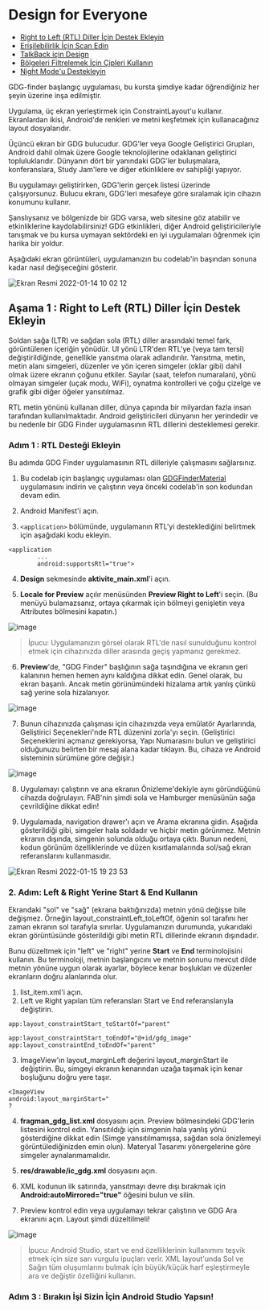 # Design for Everyone

- [Right to Left (RTL) Diller İçin Destek Ekleyin](#a)
- [Erişilebilirlik İçin Scan Edin](#b)
- [TalkBack için Design](#c)
- [Bölgeleri Filtrelemek İçin Çipleri Kullanın](#d)
- [Night Mode'u Destekleyin](#e)

GDG-finder başlangıç uygulaması, bu kursta şimdiye kadar öğrendiğiniz her şeyin üzerine inşa edilmiştir.

Uygulama, üç ekran yerleştirmek için ConstraintLayout'u kullanır. Ekranlardan ikisi, Android'de renkleri ve metni keşfetmek için kullanacağınız layout dosyalarıdır.

Üçüncü ekran bir GDG bulucudur. GDG'ler veya Google Geliştirici Grupları, Android dahil olmak üzere Google teknolojilerine odaklanan geliştirici topluluklarıdır. Dünyanın dört bir yanındaki GDG'ler buluşmalara, konferanslara, Study Jam'lere ve diğer etkinliklere ev sahipliği yapıyor.

Bu uygulamayı geliştirirken, GDG'lerin gerçek listesi üzerinde çalışıyorsunuz. Bulucu ekranı, GDG'leri mesafeye göre sıralamak için cihazın konumunu kullanır.

Şanslıysanız ve bölgenizde bir GDG varsa, web sitesine göz atabilir ve etkinliklerine kaydolabilirsiniz! GDG etkinlikleri, diğer Android geliştiricileriyle tanışmak ve bu kursa uymayan sektördeki en iyi uygulamaları öğrenmek için harika bir yoldur.

Aşağıdaki ekran görüntüleri, uygulamanızın bu codelab'in başından sonuna kadar nasıl değişeceğini gösterir.

![Ekran Resmi 2022-01-14 10 02 12](https://user-images.githubusercontent.com/70329389/149465415-0aa06b39-e12c-48ed-b642-e34e1394e700.png)


## <a name="a"></a>Aşama 1 : Right to Left (RTL) Diller İçin Destek Ekleyin

Soldan sağa (LTR) ve sağdan sola (RTL) diller arasındaki temel fark, görüntülenen içeriğin yönüdür. UI yönü LTR'den RTL'ye (veya tam tersi) değiştirildiğinde, genellikle yansıtma olarak adlandırılır. Yansıtma, metin, metin alanı simgeleri, düzenler ve yön içeren simgeler (oklar gibi) dahil olmak üzere ekranın çoğunu etkiler. Sayılar (saat, telefon numaraları), yönü olmayan simgeler (uçak modu, WiFi), oynatma kontrolleri ve çoğu çizelge ve grafik gibi diğer öğeler yansıtılmaz.

RTL metin yönünü kullanan diller, dünya çapında bir milyardan fazla insan tarafından kullanılmaktadır. Android geliştiricileri dünyanın her yerindedir ve bu nedenle bir GDG Finder uygulamasının RTL dillerini desteklemesi gerekir.

### Adım 1 : RTL Desteği Ekleyin

Bu adımda GDG Finder uygulamasının RTL dilleriyle çalışmasını sağlarsınız.

1. Bu codelab için başlangıç uygulaması olan [GDGFinderMaterial](https://github.com/google-developer-training/android-kotlin-fundamentals-apps/tree/master/GDGFinderMaterial) uygulamasını indirin ve çalıştırın veya önceki codelab'in son kodundan devam edin.

2. Android Manifest'i açın.

3. `<application>` bölümünde, uygulamanın RTL'yi desteklediğini belirtmek için aşağıdaki kodu ekleyin.

```
<application
        ...
        android:supportsRtl="true">
```

4. **Design** sekmesinde **aktivite_main.xml**'i açın.

5. **Locale for Preview** açılır menüsünden **Preview Right to Left**'i seçin. (Bu menüyü bulamazsanız, ortaya çıkarmak için bölmeyi genişletin veya Attributes bölmesini kapatın.)

![image](https://user-images.githubusercontent.com/70329389/149629146-3eb95048-bffe-4b1c-b9d8-57bdaf9cc8ab.png)

> İpucu: Uygulamanızın görsel olarak RTL'de nasıl sunulduğunu kontrol etmek için cihazınızda diller arasında geçiş yapmanız gerekmez.

6. **Preview**'de, "GDG Finder" başlığının sağa taşındığına ve ekranın geri kalanının hemen hemen aynı kaldığına dikkat edin. Genel olarak, bu ekran başarılı. Ancak metin görünümündeki hizalama artık yanlış çünkü sağ yerine sola hizalanıyor.

![image](https://user-images.githubusercontent.com/70329389/149629189-aa5ccb3e-4d62-4d7b-94ec-2d0cf20ab863.png)

7. Bunun cihazınızda çalışması için cihazınızda veya emülatör Ayarlarında, Geliştirici Seçenekleri'nde RTL düzenini zorla'yı seçin. (Geliştirici Seçeneklerini açmanız gerekiyorsa, Yapı Numarasını bulun ve geliştirici olduğunuzu belirten bir mesaj alana kadar tıklayın. Bu, cihaza ve Android sisteminin sürümüne göre değişir.)

![image](https://user-images.githubusercontent.com/70329389/149629220-8f729aed-a849-44ba-9a9a-961be820d808.png)

8. Uygulamayı çalıştırın ve ana ekranın Önizleme'dekiyle aynı göründüğünü cihazda doğrulayın. FAB'nin şimdi sola ve Hamburger menüsünün sağa çevrildiğine dikkat edin!

9. Uygulamada, navigation drawer'ı açın ve Arama ekranına gidin. Aşağıda gösterildiği gibi, simgeler hala soldadır ve hiçbir metin görünmez. Metnin ekranın dışında, simgenin solunda olduğu ortaya çıktı. Bunun nedeni, kodun görünüm özelliklerinde ve düzen kısıtlamalarında sol/sağ ekran referanslarını kullanmasıdır.

![Ekran Resmi 2022-01-15 19 23 53](https://user-images.githubusercontent.com/70329389/149629382-b1aef36c-72bf-486b-982e-c11c5cac3d87.png)

### 2. Adım: Left & Right Yerine Start & End Kullanın

Ekrandaki "sol" ve "sağ" (ekrana baktığınızda) metnin yönü değişse bile değişmez. Örneğin layout_constraintLeft_toLeftOf, öğenin sol tarafını her zaman ekranın sol tarafıyla sınırlar. Uygulamanızın durumunda, yukarıdaki ekran görüntüsünde gösterildiği gibi metin RTL dillerinde ekranın dışındadır.

Bunu düzeltmek için "left" ve "right" yerine **Start** ve **End** terminolojisini kullanın. Bu terminoloji, metnin başlangıcını ve metnin sonunu mevcut dilde metnin yönüne uygun olarak ayarlar, böylece kenar boşlukları ve düzenler ekranların doğru alanlarında olur.

1. list_item.xml'i açın.
2. Left ve Right yapılan tüm referansları Start ve End referanslarıyla değiştirin.

```
app:layout_constraintStart_toStartOf="parent"

app:layout_constraintStart_toEndOf="@+id/gdg_image"
app:layout_constraintEnd_toEndOf="parent"
```
3. ImageView'ın layout_marginLeft değerini layout_marginStart ile değiştirin. Bu, simgeyi ekranın kenarından uzağa taşımak için kenar boşluğunu doğru yere taşır.

```
<ImageView
android:layout_marginStart="
?
```

4. **fragman_gdg_list.xml** dosyasını açın. Preview bölmesindeki GDG'lerin listesini kontrol edin. Yansıtıldığı için simgenin hala yanlış yönü gösterdiğine dikkat edin (Simge yansıtılmamışsa, sağdan sola önizlemeyi görüntülediğinizden emin olun). Materyal Tasarımı yönergelerine göre simgeler aynalanmamalıdır.

5. **res/drawable/ic_gdg.xml** dosyasını açın.

6. XML kodunun ilk satırında, yansıtmayı devre dışı bırakmak için **Android:autoMirrored="true"** öğesini bulun ve silin.

7. Preview kontrol edin veya uygulamayı tekrar çalıştırın ve GDG Ara ekranını açın. Layout şimdi düzeltilmeli!

![image](https://user-images.githubusercontent.com/70329389/149732595-7bf0f09a-22f0-4a9d-8d7d-81cd5484cc72.png)

> İpucu: Android Studio, start ve end özelliklerinin kullanımını teşvik etmek için size sarı vurgulu ipuçları verir. XML layout'unda Sol ve Sağın tüm oluşumlarını bulmak için büyük/küçük harf eşleştirmeyle ara ve değiştir özelliğini kullanın.

### Adım 3 : Bırakın İşi Sizin İçin Android Studio Yapsın!

